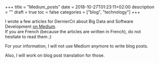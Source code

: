 +++
title = "Medium_posts"
date = 2018-10-27T01:23:11+02:00
description = ""
draft = true
toc = false
categories = ["blog", "technology"]
+++

I wrote a few articles for DernierCri about Big Data and Software Development [on Medium](https://blog.derniercri.io/@k0pernicus).  
If you are French (because the articles are written in French), do not hesitate to read them ;)

For your information, I will not use Medium anymore to write blog posts.

Also, I will work on blog post translation for those.
